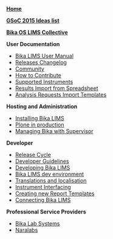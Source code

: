 [**Home**](http://github.com/bikalabs/Bika-LIMS/wiki)

[**GSoC 2015 Ideas list**](https://github.com/bikalabs/Bika-LIMS/wiki/GSoC-2015#ideas-list)

[**Bika OS LIMS Collective**](http://www.bikalims.org)

**User Documentation**
* [Bika LIMS User Manual](http://demo.bikalabs.com/knowledge-centre/manual/bika-3-user-manual)
* [Releases Changelog](https://github.com/bikalabs/Bika-LIMS/wiki/Changelog)
* [Community](https://github.com/bikalabs/Bika-LIMS/wiki/Community)
* [How to Contribute](https://github.com/bikalabs/Bika-LIMS/wiki/Contribute)
* [Supported Instruments](https://github.com/bikalabs/Bika-LIMS/wiki/Supported-instrument-interfaces)
* [Results Import from Spreadsheet](https://github.com/bikalabs/Bika-LIMS/wiki/Results-import-from-spreadsheet)
* [Analysis Requests Import Templates](https://github.com/bikalabs/Bika-LIMS/wiki/Analysis-Requests-Import-Templates)

**Hosting and Administration**
* [Installing Bika LIMS](https://github.com/bikalabs/Bika-LIMS/wiki/Bika-LIMS-Installation)
* [Plone in production](http://docs.plone.org/manage/deploying/index.html)
* [Managing Bika with Supervisor](https://github.com/bikalabs/Bika-LIMS/wiki/Managing-Plone-and-Bika-LIMS-with-Supervisor)

**Developer**
* [Release Cycle](https://github.com/bikalabs/Bika-LIMS/wiki/Release-cycle)
* [Developer Guidelines](https://github.com/bikalabs/Bika-LIMS/wiki/Bika-LIMS-Developer-Guidelines)
* [Developing Bika LIMS](https://github.com/bikalabs/Bika-LIMS/wiki/Developing-Bika-LIMS)
* [Bika LIMS dev environment](https://github.com/bikalabs/Bika-LIMS/wiki/Configuring-a-Bika-LIMS-development-environment)
* [Translations and localisation](https://github.com/bikalabs/Bika-LIMS/wiki/Translations-and-localisation)
* [Instrument Interfacing](https://github.com/bikalabs/Bika-LIMS/wiki/creating-an-instrument-import-interface)
* [Creating new Report Templates](https://github.com/bikalabs/Bika-LIMS/wiki/Creating-new-report-templates)
* [Connecting Bika LIMS](https://github.com/bikalabs/Bika-LIMS/wiki/BIKA-JSON-API)

**Professional Service Providers**
* [Bika Lab Systems](http://www.bikalabs.com)
* [Naralabs](http://naralabs.com)